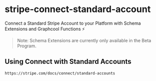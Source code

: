 # stripe-connect-standard-account

Connect a Standard Stripe Account to your Platform with Schema Extensions and Graphcool Functions ⚡️

> Note: Schema Extensions are currently only available in the Beta Program.


## Using Connect with Standard Accounts
`https://stripe.com/docs/connect/standard-accounts`

